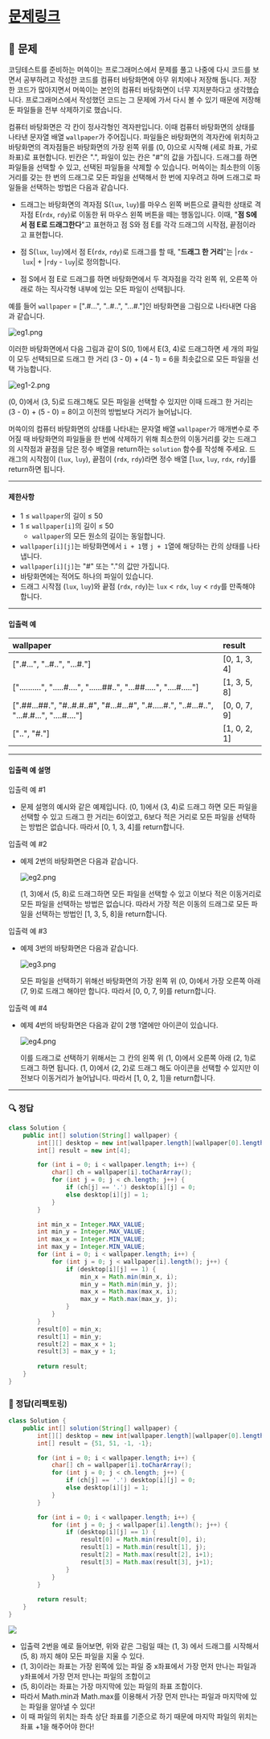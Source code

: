 # [문제링크](https://school.programmers.co.kr/learn/courses/30/lessons/161990?language=java)

## 📝 문제

코딩테스트를 준비하는 머쓱이는 프로그래머스에서 문제를 풀고 나중에 다시 코드를 보면서 공부하려고 작성한 코드를 컴퓨터 바탕화면에 아무 위치에나 저장해 둡니다. 저장한 코드가 많아지면서 머쓱이는 본인의 컴퓨터 바탕화면이 너무 지저분하다고 생각했습니다. 프로그래머스에서 작성했던 코드는 그 문제에 가서 다시 볼 수 있기 때문에 저장해 둔 파일들을 전부 삭제하기로 했습니다.

컴퓨터 바탕화면은 각 칸이 정사각형인 격자판입니다. 이때 컴퓨터 바탕화면의 상태를 나타낸 문자열 배열 `wallpaper`가 주어집니다. 파일들은 바탕화면의 격자칸에 위치하고 바탕화면의 격자점들은 바탕화면의 가장 왼쪽 위를 (0, 0)으로 시작해 (세로 좌표, 가로 좌표)로 표현합니다. 빈칸은 ".", 파일이 있는 칸은 "#"의 값을 가집니다. 드래그를 하면 파일들을 선택할 수 있고, 선택된 파일들을 삭제할 수 있습니다. 머쓱이는 최소한의 이동거리를 갖는 한 번의 드래그로 모든 파일을 선택해서 한 번에 지우려고 하며 드래그로 파일들을 선택하는 방법은 다음과 같습니다.

-   드래그는 바탕화면의 격자점 S(`lux`, `luy`)를 마우스 왼쪽 버튼으로 클릭한 상태로 격자점 E(`rdx`, `rdy`)로 이동한 뒤 마우스 왼쪽 버튼을 떼는 행동입니다. 이때, "**점 S에서 점 E로 드래그한다**"고 표현하고 점 S와 점 E를 각각 드래그의 시작점, 끝점이라고 표현합니다.
    
-   점 S(`lux`, `luy`)에서 점 E(`rdx`, `rdy`)로 드래그를 할 때, "**드래그 한 거리**"는 |`rdx` - `lux`| + |`rdy` - `luy`|로 정의합니다.
    
-   점 S에서 점 E로 드래그를 하면 바탕화면에서 두 격자점을 각각 왼쪽 위, 오른쪽 아래로 하는 직사각형 내부에 있는 모든 파일이 선택됩니다.
    

예를 들어 `wallpaper` = [".#...", "..#..", "...#."]인 바탕화면을 그림으로 나타내면 다음과 같습니다.  

![eg1.png](https://grepp-programmers.s3.ap-northeast-2.amazonaws.com/files/production/ec8b3f44-17e9-4044-8117-fad0f1f4402f/eg1.png) 


이러한 바탕화면에서 다음 그림과 같이 S(0, 1)에서 E(3, 4)로 드래그하면 세 개의 파일이 모두 선택되므로 드래그 한 거리 (3 - 0) + (4 - 1) = 6을 최솟값으로 모든 파일을 선택 가능합니다.  

![eg1-2.png](https://grepp-programmers.s3.ap-northeast-2.amazonaws.com/files/production/e69e8776-4e56-4abb-b2a7-3dc695620ef4/eg1-2.png)  


(0, 0)에서 (3, 5)로 드래그해도 모든 파일을 선택할 수 있지만 이때 드래그 한 거리는 (3 - 0) + (5 - 0) = 8이고 이전의 방법보다 거리가 늘어납니다.

머쓱이의 컴퓨터 바탕화면의 상태를 나타내는 문자열 배열 `wallpaper`가 매개변수로 주어질 때 바탕화면의 파일들을 한 번에 삭제하기 위해 최소한의 이동거리를 갖는 드래그의 시작점과 끝점을 담은 정수 배열을 return하는 `solution` 함수를 작성해 주세요. 드래그의 시작점이 (`lux`, `luy`), 끝점이 (`rdx`, `rdy`)라면 정수 배열 [`lux`, `luy`, `rdx`, `rdy`]를 return하면 됩니다.

---

#### 제한사항

-   1 ≤ `wallpaper`의 길이 ≤ 50
-   1 ≤ `wallpaper[i]`의 길이 ≤ 50
    -   `wallpaper`의 모든 원소의 길이는 동일합니다.
-   `wallpaper[i][j]`는 바탕화면에서 `i + 1`행 `j + 1`열에 해당하는 칸의 상태를 나타냅니다.
-   `wallpaper[i][j]`는 "#" 또는 "."의 값만 가집니다.
-   바탕화면에는 적어도 하나의 파일이 있습니다.
-   드래그 시작점 (`lux`, `luy`)와 끝점 (`rdx`, `rdy`)는 `lux` < `rdx`, `luy` < `rdy`를 만족해야 합니다.

---

#### 입출력 예

| wallpaper                                                                                   | result       |
|:------------------------------------------------------------------------------------------- |:------------ |
| [".#...", "..#..", "...#."]                                                                 | [0, 1, 3, 4] |
| ["..........", ".....#....", "......##..", "...##.....", "....#....."]                      | [1, 3, 5, 8] |
| [".##...##.", "#..#.#..#", "#...#...#", ".#.....#.", "..#...#..", "...#.#...", "....#...."] | [0, 0, 7, 9] |
| ["..", "#."]                                                                                | [1, 0, 2, 1]             |


---

#### 입출력 예 설명

입출력 예 #1

-   문제 설명의 예시와 같은 예제입니다. (0, 1)에서 (3, 4)로 드래그 하면 모든 파일을 선택할 수 있고 드래그 한 거리는 6이었고, 6보다 적은 거리로 모든 파일을 선택하는 방법은 없습니다. 따라서 [0, 1, 3, 4]를 return합니다.

입출력 예 #2

-   예제 2번의 바탕화면은 다음과 같습니다.
    
    ![eg2.png](https://grepp-programmers.s3.ap-northeast-2.amazonaws.com/files/production/8bf4e2ba-1700-4231-a6ed-c18455919928/eg2.png)
    
    (1, 3)에서 (5, 8)로 드래그하면 모든 파일을 선택할 수 있고 이보다 적은 이동거리로 모든 파일을 선택하는 방법은 없습니다. 따라서 가장 적은 이동의 드래그로 모든 파일을 선택하는 방법인 [1, 3, 5, 8]을 return합니다.
    

입출력 예 #3

-   예제 3번의 바탕화면은 다음과 같습니다.
    
    ![eg3.png](https://grepp-programmers.s3.ap-northeast-2.amazonaws.com/files/production/7cc308f7-b8d7-482e-9e06-18bc1133aea0/eg3.png)
    
    모든 파일을 선택하기 위해선 바탕화면의 가장 왼쪽 위 (0, 0)에서 가장 오른쪽 아래 (7, 9)로 드래그 해야만 합니다. 따라서 [0, 0, 7, 9]를 return합니다.
    

입출력 예 #4

-   예제 4번의 바탕화면은 다음과 같이 2행 1열에만 아이콘이 있습니다.
    
    ![eg4.png](https://grepp-programmers.s3.ap-northeast-2.amazonaws.com/files/production/5f726562-04dd-4056-8dd7-e58d1519f6ec/eg4.png)
    
    이를 드래그로 선택하기 위해서는 그 칸의 왼쪽 위 (1, 0)에서 오른쪽 아래 (2, 1)로 드래그 하면 됩니다. (1, 0)에서 (2, 2)로 드래그 해도 아이콘을 선택할 수 있지만 이전보다 이동거리가 늘어납니다. 따라서 [1, 0, 2, 1]을 return합니다.

---

### 🔍 정답

```java
class Solution {
    public int[] solution(String[] wallpaper) {
        int[][] desktop = new int[wallpaper.length][wallpaper[0].length()];
        int[] result = new int[4];

        for (int i = 0; i < wallpaper.length; i++) {
            char[] ch = wallpaper[i].toCharArray();
            for (int j = 0; j < ch.length; j++) {
                if (ch[j] == '.') desktop[i][j] = 0;
                else desktop[i][j] = 1;
            }
        }

        int min_x = Integer.MAX_VALUE;
        int min_y = Integer.MAX_VALUE;
        int max_x = Integer.MIN_VALUE;
        int max_y = Integer.MIN_VALUE;
        for (int i = 0; i < wallpaper.length; i++) {
            for (int j = 0; j < wallpaper[i].length(); j++) {
                if (desktop[i][j] == 1) {
                    min_x = Math.min(min_x, i);
                    min_y = Math.min(min_y, j);
                    max_x = Math.max(max_x, i);
                    max_y = Math.max(max_y, j);
                }
            }
        }
        result[0] = min_x;
        result[1] = min_y;
        result[2] = max_x + 1;
        result[3] = max_y + 1;
        
        return result;
    }
}
```


### 🔎 정답(리팩토링)

```java
class Solution {
    public int[] solution(String[] wallpaper) {
        int[][] desktop = new int[wallpaper.length][wallpaper[0].length()];
        int[] result = {51, 51, -1, -1};

        for (int i = 0; i < wallpaper.length; i++) {
            char[] ch = wallpaper[i].toCharArray();
            for (int j = 0; j < ch.length; j++) {
                if (ch[j] == '.') desktop[i][j] = 0;
                else desktop[i][j] = 1;
            }
        }

        for (int i = 0; i < wallpaper.length; i++) {
            for (int j = 0; j < wallpaper[i].length(); j++) {
                if (desktop[i][j] == 1) {
                    result[0] = Math.min(result[0], i);
                    result[1] = Math.min(result[1], j);
                    result[2] = Math.max(result[2], i+1);
                    result[3] = Math.max(result[3], j+1);
                }
            }
        }
        
        return result;
    }
}
```

![](https://img1.daumcdn.net/thumb/R1280x0/?scode=mtistory2&fname=https%3A%2F%2Fblog.kakaocdn.net%2Fdn%2FbCNz3K%2Fbtr45jhldm2%2FQH5smTXceBprzL23yej081%2Fimg.png)
- 입출력 2번을 예로 들어보면, 위와 같은 그림일 때는 (1, 3) 에서 드래그를 시작해서 (5, 8) 까지 해야 모든 파일을 지울 수 있다.
- (1, 3)이라는 좌표는 가장 왼쪽에 있는 파일 중 x좌표에서 가장 먼저 만나는 파일과 y좌표에서 가장 먼저 만나는 파일의 조합이고
- (5, 8)이라는 좌표는 가장 마지막에 있는 파일의 좌표 조합이다. 
- 따라서 Math.min과 Math.max를 이용해서 가장 먼저 만나는 파일과 마지막에 있는 파일을 알아낼 수 있다!
- 이 때 파일의 위치는 좌측 상단 좌표를 기준으로 하기 때문에 마지막  파일의 위치는 좌표 +1을 해주어야 한다!